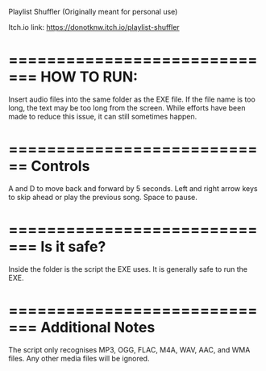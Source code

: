 Playlist Shuffler 
(Originally meant for personal use)

Itch.io link:
https://donotknw.itch.io/playlist-shuffler

=============================
HOW TO RUN:
=============================
Insert audio files into the same folder as the EXE file. If the file name is too long, the text may be too long from the screen. While efforts
have been made to reduce this issue, it can still sometimes happen.

============================
Controls
=============================
A and D to move back and forward by 5 seconds.
Left and right arrow keys to skip ahead or play the previous song.
Space to pause.

=============================
Is it safe?
=============================
Inside the folder is the script the EXE uses. It is generally safe to run the EXE.

=============================
Additional Notes
=============================
The script only recognises MP3, OGG, FLAC, M4A, WAV, AAC, and WMA files. Any other media files will be ignored.
